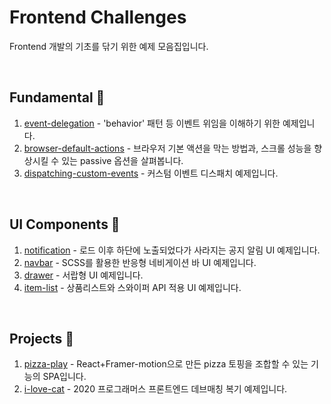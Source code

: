 # Frontend Challenges

Frontend 개발의 기초를 닦기 위한 예제 모음집입니다.

<br>

## Fundamental 🎈

1. [event-delegation](./fundamental/event-delegation) - 'behavior' 패턴 등 이벤트 위임을 이해하기 위한 예제입니다.
2. [browser-default-actions](./fundamental/browser-default-actions) - 브라우저 기본 액션을 막는 방법과, 스크롤 성능을 향상시킬 수 있는 passive 옵션을 살펴봅니다.
3. [dispatching-custom-events](./fundamental/dispatching-custom-events) - 커스텀 이벤트 디스패치 예제입니다.

<br>

## UI Components 🎀

1. [notification](./ui/notification) - 로드 이후 하단에 노출되었다가 사라지는 공지 알림 UI 예제입니다.
2. [navbar](./ui/navbar) - SCSS를 활용한 반응형 네비게이션 바 UI 예제입니다.
3. [drawer](./ui/drawer) - 서랍형 UI 예제입니다.
4. [item-list](./ui/item-list) - 상품리스트와 스와이퍼 API 적용 UI 예제입니다.

<br>

## Projects 🎁

1. [pizza-play](./projects/pizza-play) - React+Framer-motion으로 만든 pizza 토핑을 조합할 수 있는 기능의 SPA입니다.
2. [i-love-cat](./projects/i-love-cat) - 2020 프로그래머스 프론트엔드 데브매칭 복기 예제입니다.
